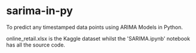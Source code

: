# sarima-in-py

To predict any timestamped data points using ARIMA Models in Python.

online_retail.xlsx is the Kaggle dataset whilst the 'SARIMA.ipynb' notebook has all the source code.
